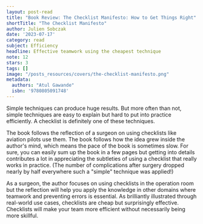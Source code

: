 ```yaml
---
layout: post-read
title: "Book Review: The Checklist Manifesto: How to Get Things Right"
shortTitle: "The Checklist Manifesto"
author: Julien Sobczak
date: '2023-07-17'
category: read
subject: Efficiency
headline: Effective teamwork using the cheapest technique
note: 12
stars: 3
tags: []
image: "/posts_resources/covers/the-checklist-manifesto.png"
metadata:
  authors: "Atul Gawande"
  isbn: '9780805091748'
---
```


Simple techniques can produce huge results. But more often than not, simple techniques are easy to explain but hard to put into practice efficiently. A checklist is definitely one of these techniques.

The book follows the reflection of a surgeon on using checklists like aviation pilots use them. The book follows how the idea grew inside the author's mind, which means the pace of the book is sometimes slow. For sure, you can easily sum up the book in a few pages but getting into details contributes a lot in appreciating the subtleties of using a checklist that really works in practice. (The number of complications after surgery dropped nearly by half everywhere such a "simple" technique was applied!)

As a surgeon, the author focuses on using checklists in the operation room but the reflection will help you apply the knowledge in other domains where teamwork and preventing errors is essential. As brilliantly illustrated through real-world use cases, checklists are cheap but surprisingly effective. Checklists will make your team more efficient without necessarily being more skillful.
    